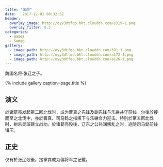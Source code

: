 ```yaml
---
title: "张虎"
date:   2017-12-01 08:32:32
header:
  overlay_image: http://oyy3dtfqo.bkt.clouddn.com/s319-1.png
  overlay_filter: 0.5
categories:
  - Games
  - Sango
gallery:
  - image_path: http://oyy3dtfqo.bkt.clouddn.com/391-1.png
  - image_path: http://oyy3dtfqo.bkt.clouddn.com/a172-1.png
  - image_path: http://oyy3dtfqo.bkt.clouddn.com/a126-1.png
---
```


魏国名将·张辽之子。

{% include gallery caption=page.title %}

## 演义

於诸葛亮发起第二回北伐时，成为曹真之先锋及副先锋与乐綝共守前线。尔後於接而至之北伐中，亦於曹真、司马懿之指挥下与乐綝合力迎击。特别於第五回北伐时，射杀吴班建立战功。於诸葛亮殁後，辽东之公孙渊叛乱之时，追随司马懿前往镇压。

## 正史

仅有於张辽殁後，接掌其成为偏将军之记载。